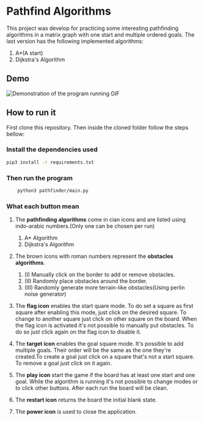 # Pathfind Algorithms

This project was develop for practicing some interesting pathfinding algorithms in a matrix graph with one start and multiple ordered goals.
The last version has the following implemented algorithms:

1. A*(A start)
2. Dijkstra's Algorithm

## Demo

![Demonstration of the program running GIF](https://imgur.com/xaBFiaK.gif)

## How to run it

First clone this repository. Then inside the cloned folder follow the steps bellow:

### Install the dependencies used

```bash
pip3 install -r requirements.txt
```

### Then run the program

```bash
    python3 pathfinder/main.py
```

### What each button mean

1. The **pathfinding algorithms** come in cian icons and are listed using indo-arabic numbers.(Only one can be chosen per run)

    1. A* Algorithm
    2. Dijkstra's Algorithm

2. The brown icons with roman numbers represent the **obstacles algorithms**.
    1. (I) Manually click on the border to add or remove obstacles.
    2. (II) Randomly place obstacles around the border.
    3. (III) Randomly generate more terrain-like obstacles(Using perlin noise generator)

3. The **flag icon** enables the start quare mode. To do set a square as first square after enabling this mode, just click on the desired square. To change to another square just click on other square on the board. When the flag icon is activated it's not possible to manually put obstacles. To do so just click again on the flag icon to disable it.
4. The **target icon** enables the goal square mode. It's possible to add
multiple goals. Their order will be the same as the one they're created.To create a goal just click on a square that's not a start square. To remove a goal just click on it again.
5. The **play icon** start the game if the board has at least one start and one goal. While the algorithm is running it's not possible to change modes or to click other buttons. After each run the board will be clean.
6. The **restart icon** returns the board the initial blank state.
7. The **power icon** is used to close the application.